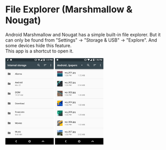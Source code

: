 # File Explorer (Marshmallow & Nougat)

Android Marshmallow and Nougat has a simple built-in file explorer. But it can only be found from "Settings" -> "Storage & USB" -> "Explore". And some devices hide this feature.  
This app is a shortcut to open it.

<img src="screenshots/screenshot_1.png" width="30%"/>
<img src="screenshots/screenshot_2.png" width="30%"/>
